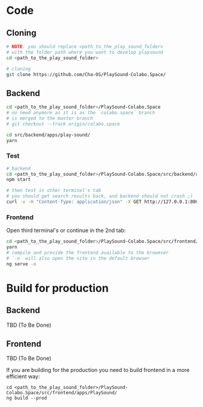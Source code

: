 # Code

## Cloning

```sh
# NOTE: you should replace <path_to_the_play_sound_folder> 
# with the folder path where you want to develop playsound
cd <path_to_the_play_sound_folder>

# cloning
git clone https://github.com/Cha-OS/PlaySound-Colabo.Space/
```

## Backend

```sh
cd <path_to_the_play_sound_folder>/PlaySound-Colabo.Space
# no need anymore as it is as the `colabo.space` branch
# is merged to the master branch
# git checkout --track origin/colabo.space

cd src/backend/apps/play-sound/
yarn
```

### Test

```sh
# backend
cd <path_to_the_play_sound_folder>/PlaySound-Colabo.Space/src/backend/apps/play-sound/
npm start

# then test in other terminal's tab
# you should get search results back, and backend should not crash ;)
curl -v -H "Content-Type: application/json" -X GET http://127.0.0.1:8005/search-sounds/bird
```

### Frontend

Open third terminal's or continue in the 2nd tab:

```sh
cd <path_to_the_play_sound_folder>/PlaySound-Colabo.Space/src/frontend/apps/PlaySound/
yarn
# compile and provide the frontend available to the broweser
# `-o` will also open the site in the default browser
ng serve -o
```

# Build for production

## Backend

TBD (To Be Done)

## Frontend

TBD (To Be Done)

If you are building for the production you need to build frontend in a more efficient way:

```
cd <path_to_the_play_sound_folder>/PlaySound-Colabo.Space/src/frontend/apps/PlaySound/
ng build --prod
```